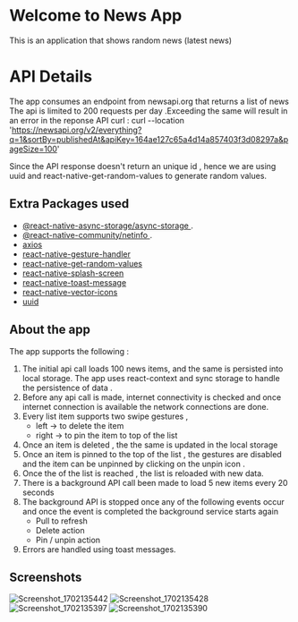 # Welcome to News App

This is an application that shows random news (latest news)



# API Details

The app consumes an endpoint from newsapi.org that returns a list of news 
The api is limited to 200 requests per day .Exceeding the same will result in an error in the reponse
API curl :
curl --location 'https://newsapi.org/v2/everything?q=1&sortBy=publishedAt&apiKey=164ae127c65a4d14a857403f3d08297a&pageSize=100'

Since the API response doesn't return an unique id , hence we are using uuid and react-native-get-random-values to generate random values.

## Extra Packages used

-   [@react-native-async-storage/async-storage ](https://www.npmjs.com/package/@react-native-async-storage/async-storage). 
-  [@react-native-community/netinfo ](https://www.npmjs.com/package/@react-native-community/netinfo). 
- [axios ](https://www.npmjs.com/package/axios)
- [react-native-gesture-handler ](https://www.npmjs.com/package/react-native-gesture-handler)
- [react-native-get-random-values ](https://www.npmjs.com/package/react-native-get-random-values) 
- [react-native-splash-screen](https://www.npmjs.com/package/react-native-splash-screen) 
- [react-native-toast-message](https://www.npmjs.com/package/react-native-toast-message) 
- [react-native-vector-icons](https://www.npmjs.com/package/react-native-vector-icons) 
- [uuid](https://www.npmjs.com/package/uuid) 


## About the app

The app supports the following  :

1.  The initial api call loads 100 news items, and the same is persisted into local storage. The app uses react-context and sync storage to handle the persistence of data . 
2. Before any api call is made, internet connectivity is checked and once internet connection is available the network connections are done.
3. Every list item supports two swipe gestures , 
	- left  -> to delete the item
	- right -> to pin the item to top of the list
4. Once an item is deleted , the the same is updated in the local storage
5. Once an item is pinned to the top of the list , the gestures are disabled and the item can be unpinned by clicking on the unpin icon .
6. Once the of the list is reached , the list is reloaded with new data.
7. There is a background API call been made to load 5 new items every 20 seconds
8. The background API is stopped once any of the following events occur and once the event is completed 		     the background service starts again 
   -  Pull to refresh
   - Delete action
   - Pin / unpin action
9. Errors are handled using toast messages.

## Screenshots 

![Screenshot_1702135442](https://github.com/rishik911/newsapp/assets/49229949/f8eee9e4-e6b9-4f0e-92bb-6c93ad76786f)
![Screenshot_1702135428](https://github.com/rishik911/newsapp/assets/49229949/2f141292-865e-409a-a65c-8a88ade68288)
![Screenshot_1702135397](https://github.com/rishik911/newsapp/assets/49229949/a41cc0c9-4e95-41ff-9fff-bfea8ab2e7de)
![Screenshot_1702135390](https://github.com/rishik911/newsapp/assets/49229949/f69df3ad-b425-432c-89fc-feb253777536)



